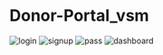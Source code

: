 # Donor-Portal_vsm

![login](https://user-images.githubusercontent.com/60578475/145577842-7222fbe4-cd71-41ac-8ea6-36195c22b39f.PNG)
![signup](https://user-images.githubusercontent.com/60578475/145577970-7d3c23dd-9f76-41af-95e8-26e764a471d0.PNG)
![pass](https://user-images.githubusercontent.com/60578475/145577986-72e12346-c2c9-4155-88d8-1d2e8c9683b4.PNG)
![dashboard](https://user-images.githubusercontent.com/60578475/145578010-e77dd44e-8c17-406b-82ab-b178446bbdbd.PNG)
